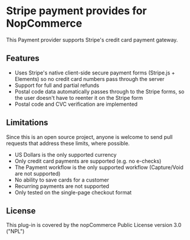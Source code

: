 ﻿# Stripe payment provides for NopCommerce

This Payment provider supports Stripe's credit card payment gateway. 

## Features

 - Uses Stripe's native client-side secure payment forms (Stripe.js + Elements) so no credit card numbers pass through the server
 - Support for full and partial refunds
 - Postal code data automatically passes through to the Stripe forms, so the user doesn't have to reenter it on the Stripe form
 - Postal code and CVC verification are implemented
 
## Limitations

Since this is an open source project, anyone is welcome to send pull requests that address these limits, where possible.

- US Dollars is the only supported currency
- Only credit card payments are supported (e.g. no e-checks)
- The Payment workflow is the only supported workflow (Capture/Void are not supported)
- No ability to save cards for a customer
- Recurring payments are not supported
- Only tested on the single-page checkout format

## License

This plug-in is covered by the nopCommerce Public License version 3.0 ("NPL")
